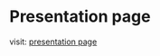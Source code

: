 # Presentation page

visit: [presentation page](http://YomariCodeCamp2015.github.io/impress-tutorial)